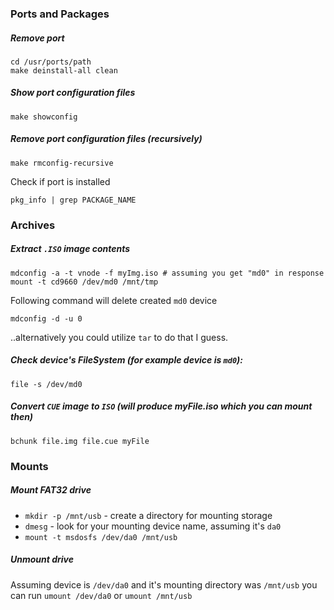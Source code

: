 ### Ports and Packages

##### Remove port

```
cd /usr/ports/path
make deinstall-all clean
```

##### Show port configuration files

```
make showconfig
```

##### Remove port configuration files (recursively)

```
make rmconfig-recursive
```

Check if port is installed

```
pkg_info | grep PACKAGE_NAME
```

### Archives

##### Extract `.ISO` image contents

```
mdconfig -a -t vnode -f myImg.iso # assuming you get "md0" in response
mount -t cd9660 /dev/md0 /mnt/tmp
```

Following command will delete created `md0` device

```
mdconfig -d -u 0
```

..alternatively you could utilize `tar` to do that I guess.

##### Check device's FileSystem (for example device is `md0`):

```
file -s /dev/md0
```

##### Convert `CUE` image to `ISO` (will produce myFile.iso which you can mount then)

```
bchunk file.img file.cue myFile
```

### Mounts

##### Mount FAT32 drive

- `mkdir -p /mnt/usb` - create a directory for mounting storage
- `dmesg` - look for your mounting device name, assuming it's `da0`
- `mount -t msdosfs /dev/da0 /mnt/usb`

##### Unmount drive

Assuming device is `/dev/da0` and it's mounting directory was `/mnt/usb` you can run `umount /dev/da0` or `umount /mnt/usb`